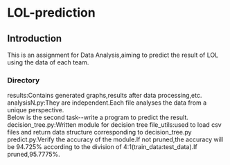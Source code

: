 # LOL-prediction
## Introduction
This is an assignment for Data Analysis,aiming to predict the result of LOL using the data of each team.
### Directory
results:Contains generated graphs,results after data processing,etc.  
analysisN.py:They are independent.Each file analyses the data from a unique perspective.  
Below is the second task--write a program to predict the result.
decision_tree.py:Written module for decision tree
file_utils:used to load csv files and return data structure corresponding to decision_tree.py  
predict.py:Verify the accuracy of the module.If not pruned,the accuracy will be 94.725% according to the division of 4:1(train_data:test_data).If pruned,95.7775%.
